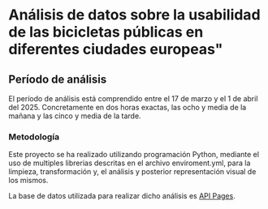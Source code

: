 # Análisis de datos sobre la usabilidad de las bicicletas públicas en diferentes ciudades europeas"
## Período de análisis
El período de análisis está comprendido entre el 17 de marzo y el 1 de abril del 2025. Concretamente en dos horas exactas, las ocho y media de la mañana y las cinco y media de la tarde.






### Metodología
Este proyecto se ha realizado utilizando programación Python, mediante el uso de multiples librerias descritas en el archivo enviroment.yml, para la limpieza, transformación y, el análisis y posterior representación visual de los mismos.

La base de datos utilizada para realizar dicho análisis es [API Pages]("https://api.citybik.es/v2").